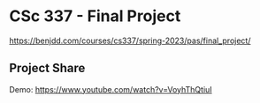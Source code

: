 # CSc 337 - Final Project
https://benjdd.com/courses/cs337/spring-2023/pas/final_project/
## Project Share
Demo: https://www.youtube.com/watch?v=VoyhThQtiuI
